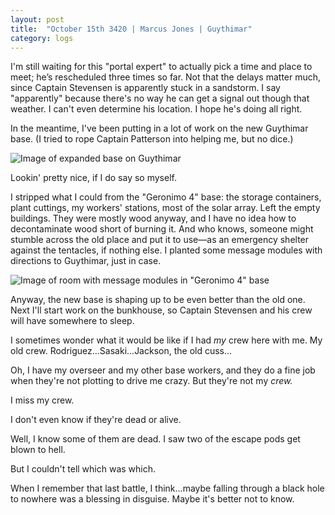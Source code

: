 ```yaml
---
layout: post
title:  "October 15th 3420 | Marcus Jones | Guythimar"
category: logs
---
```


<p>I'm still waiting for this "portal expert" to actually pick a time and place to meet; he’s rescheduled three times so far. Not that the delays matter much, since Captain Stevensen is apparently stuck in a sandstorm. I say "apparently" because there's no way he can get a signal out though that weather. I can't even determine his location. I hope he's doing all right.</p>

<p>In the meantime, I've been putting in a lot of work on the new Guythimar base. (I tried to rope Captain Patterson into helping me, but no dice.)</p>

![Image of expanded base on Guythimar](https://nms-seventh-fleet.github.io/images/jones_3420-10-15_001.png)

<p>Lookin' pretty nice, if I do say so myself.</p>

<p>I stripped what I could from the "Geronimo 4" base: the storage containers, plant cuttings, my workers' stations, most of the solar array. Left the empty buildings. They were mostly wood anyway, and I have no idea how to decontaminate wood short of burning it. And who knows, someone might stumble across the old place and put it to use—as an emergency shelter against the tentacles, if nothing else. I planted some message modules with directions to Guythimar, just in case.</p>

![Image of room with message modules in "Geronimo 4" base](https://nms-seventh-fleet.github.io/images/jones_3420-10-15_002.png)

<p>Anyway, the new base is shaping up to be even better than the old one. Next I'll start work on the bunkhouse, so Captain Stevensen and his crew will have somewhere to sleep.</p>

<p>I sometimes wonder what it would be like if I had <i>my</i> crew here with me. My old crew. Rodriguez...Sasaki...Jackson, the old cuss...</p>

<p>Oh, I have my overseer and my other base workers, and they do a fine job when they're not plotting to drive me crazy. But they're not my <i>crew.</i></p>

<p>I miss my crew.</p>

<p>I don't even know if they're dead or alive.</p>

<p>Well, I know some of them are dead. I saw two of the escape pods get blown to hell.</p>

<p>But I couldn't tell which was which.</p>

<p>When I remember that last battle, I think...maybe falling through a black hole to nowhere was a blessing in disguise. Maybe it's better not to know.</p>

<!--more-->
